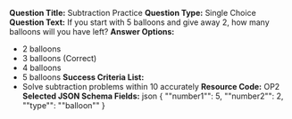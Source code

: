 **Question Title:** Subtraction Practice
**Question Type:** Single Choice
**Question Text:** If you start with 5 balloons and give away 2, how many balloons will you have left?
**Answer Options:**
 - 2 balloons
 - 3 balloons (Correct)
 - 4 balloons
 - 5 balloons
**Success Criteria List:**
- Solve subtraction problems within 10 accurately
**Resource Code:** OP2
**Selected JSON Schema Fields:** json { ""number1"": 5, ""number2"": 2, ""type"": ""balloon"" }